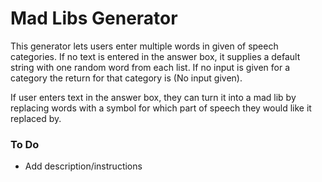 # Mad Libs Generator
This generator lets users enter multiple words in given of speech categories. 
If no text is entered in the answer box, it supplies a default string with one random word from each list. 
If no input is given for a category the return for that category is (No input given).

If user enters text in the answer box, they can turn it into a mad lib by replacing words 
with a symbol for which part of speech they would like it replaced by. 

### To Do

 - Add description/instructions